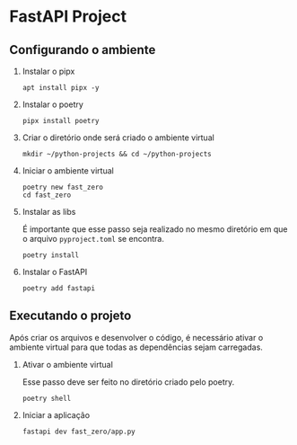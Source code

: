 # FastAPI Project

## Configurando o ambiente
1. Instalar o pipx

    `apt install pipx -y`
2. Instalar o poetry

    `pipx install poetry`
3. Criar o  diretório onde será criado o ambiente virtual

    `mkdir ~/python-projects && cd ~/python-projects`
4. Iniciar o ambiente virtual

    ```
    poetry new fast_zero
    cd fast_zero
    ```
5. Instalar as libs

    É importante que esse passo seja realizado no mesmo diretório em que o arquivo `pyproject.toml` se encontra.

    `poetry install`
6. Instalar o FastAPI

    `poetry add fastapi`

## Executando o projeto
Após criar os arquivos e desenvolver o código, é necessário ativar o ambiente virtual para que todas as dependências sejam carregadas.

1. Ativar o ambiente virtual

    Esse passo deve ser feito no diretório criado pelo poetry.

    `poetry shell`

2. Iniciar a aplicação

    `fastapi dev fast_zero/app.py`
